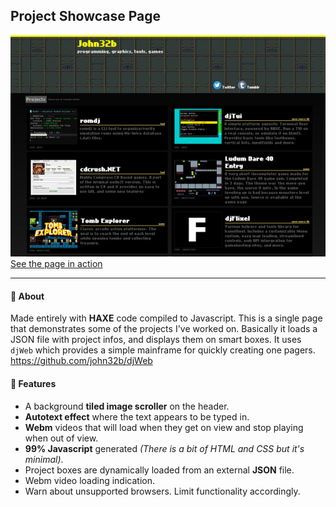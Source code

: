 ## Project Showcase Page

[![Page in action](thumb_01.png)](http://john32b.github.io)
[See the page in action](http://john32b.github.io)

--------

#### :gem: About

Made entirely with **HAXE** code compiled to Javascript. This is a single page that demonstrates some of the projects I've worked on. Basically it loads a JSON file with project infos, and displays them on smart boxes. It uses `djWeb` which provides a simple mainframe for quickly creating one pagers.  
https://github.com/john32b/djWeb



#### :notebook: Features

* A background __tiled image scroller__ on the header.
* __Autotext effect__ where the text appears to be typed in.
* __Webm__ videos that will load when they get on view and stop playing when out of view.
* __99% Javascript__ generated _(There is a bit of HTML and CSS but it's minimal)_.
* Project boxes are dynamically loaded from an external __JSON__ file.
* Webm video loading indication.
* Warn about unsupported browsers. Limit functionality accordingly.


